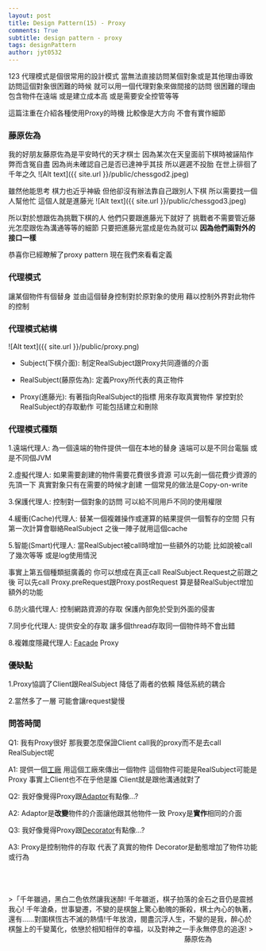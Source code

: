 ```yaml
---
layout: post
title: Design Pattern(15) - Proxy
comments: True 
subtitle: design pattern - proxy
tags: designPattern
author: jyt0532
---
```

123
代理模式是個很常用的設計模式 當無法直接訪問某個對象或是其他理由導致訪問這個對象很困難的時候 就可以用一個代理對象來做間接的訪問
很困難的理由包含物件在遠端 或是建立成本高 或是需要安全控管等等

這篇注重在介紹各種使用Proxy的時機 比較像是大方向 不會有實作細節

### 藤原佐為

我的好朋友藤原佐為是平安時代的天才棋士 因為某次在天皇面前下棋時被誣陷作弊而含冤自盡 
因為尚未確認自己是否已達神乎其技 所以遲遲不投胎 在世上徘徊了千年之久
![Alt text]({{ site.url }}/public/chessgod2.jpeg)


雖然他能思考 棋力也近乎神級 但他卻沒有辦法靠自己跟別人下棋 所以需要找一個人幫他忙 這個人就是進藤光
![Alt text]({{ site.url }}/public/chessgod3.jpeg) 

所以對於想跟佐為挑戰下棋的人 他們只要跟進藤光下就好了 挑戰者不需要管近藤光怎麼跟佐為溝通等等的細節 只要把進藤光當成是佐為就可以
**因為他們兩對外的接口一樣**


恭喜你已經瞭解了proxy pattern 現在我們來看看定義

### 代理模式

讓某個物件有個替身 並由這個替身控制對於原對象的使用 藉以控制外界對此物件的控制

### 代理模式結構

![Alt text]({{ site.url }}/public/proxy.png)
 
* Subject(下棋介面): 制定RealSubject跟Proxy共同遵循的介面

* RealSubject(藤原佐為): 定義Proxy所代表的真正物件

* Proxy(進藤光): 有著指向RealSubject的指標 用來存取真實物件 掌控對於RealSubject的存取動作 可能包括建立和刪除

### 代理模式種類

1.遠端代理人: 為一個遠端的物件提供一個在本地的替身 遠端可以是不同台電腦 或是不同個JVM

2.虛擬代理人: 如果需要創建的物件需要花費很多資源 可以先創一個花費少資源的先頂一下 真實對象只有在需要的時候才創建 一個常見的做法是Copy-on-write

3.保護代理人: 控制對一個對象的訪問 可以給不同用戶不同的使用權限

4.緩衝(Cache)代理人: 替某一個複雜操作或運算的結果提供一個暫存的空間 只有第一次計算會聯絡RealSubject 之後一陣子就用這個cache

5.智能(Smart)代理人: 當RealSubject被call時增加一些額外的功能 比如說被call了幾次等等 或是log使用情況

事實上第五個種類挺廣義的 你可以想成在真正call RealSubject.Request之前跟之後 可以先call Proxy.preRequest跟Proxy.postRequest 算是替RealSubject增加額外的功能

6.防火牆代理人: 控制網路資源的存取 保護內部免於受到外面的侵害

7.同步化代理人: 提供安全的存取 讓多個thread存取同一個物件時不會出錯

8.複雜度隱藏代理人: [Facade](/2017/08/04/facade/) Proxy 

### 優缺點

1.Proxy協調了Client跟RealSubject 降低了兩者的依賴 降低系統的耦合

2.當然多了一層 可能會讓request變慢 


### 問答時間

Q1: 我有Proxy很好 那我要怎麼保證Client call我的proxy而不是去call RealSubject呢

A1: 提供一個[工廠](/2017/04/28/factory-method/) 用這個工廠來傳出一個物件 這個物件可能是RealSubject可能是Proxy 事實上Client也不在乎他是誰 Client就是跟他溝通就對了

Q2: 我好像覺得Proxy跟[Adaptor](/2017/07/14/adaptor/)有點像...?

A2: Adaptor是**改變**物件的介面讓他跟其他物件一致 Proxy是**實作**相同的介面

Q3: 我好像覺得Proxy跟[Decorator](/2017/04/18/decorator/)有點像...?

A3: Proxy是控制物件的存取 代表了真實的物件 Decorator是動態增加了物件功能或行為

<br>
<br>
<br>
>「千年雖過，黑白二色依然讓我迷醉! 
千年雖逝，棋子拍落的金石之音仍是震撼我心! 
千年滄桑，世事變遷，不變的是棋盤上驚心動魄的撕殺，棋士內心的執著，還有……對圍棋恆古不滅的熱情!千年放浪，閱盡沉浮人生，不變的是我，醉心於棋盤上的千變萬化，依戀於相知相伴的幸福，以及對神之一手永無停息的追逐!
> &nbsp;&nbsp;&nbsp;&nbsp;&nbsp;&nbsp;&nbsp;&nbsp;&nbsp;&nbsp;&nbsp;&nbsp;&nbsp;&nbsp;&nbsp;&nbsp;&nbsp;&nbsp;&nbsp;&nbsp;&nbsp;&nbsp;&nbsp;&nbsp;&nbsp;&nbsp;&nbsp;&nbsp;&nbsp;&nbsp;&nbsp;&nbsp;&nbsp;&nbsp;&nbsp;&nbsp;&nbsp;&nbsp;&nbsp;&nbsp;&nbsp;&nbsp;&nbsp;&nbsp;&nbsp;&nbsp;&nbsp;&nbsp;&nbsp;&nbsp;&nbsp;&nbsp;&nbsp;&nbsp;&nbsp;&nbsp;&nbsp;&nbsp;&nbsp;&nbsp;&nbsp;&nbsp;&nbsp;&nbsp;&nbsp;&nbsp;&nbsp;&nbsp;&nbsp;&nbsp;&nbsp;&nbsp;&nbsp;&nbsp;&nbsp;&nbsp;&nbsp;&nbsp;&nbsp;&nbsp;&nbsp;&nbsp;&nbsp;&nbsp;&nbsp;&nbsp;&nbsp;&nbsp;&nbsp;&nbsp;藤原佐為
